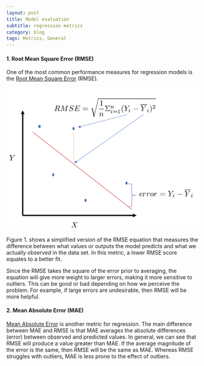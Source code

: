```yaml
---
layout: post
title: Model evaluation
subtitle: regression metrics
category: blog
tags: Metrics, General
---
```


#### 1. Root Mean Square Error (RMSE)

One of the most common performance measures for regression models is the [Root Mean Square Error](https://en.wikipedia.org/wiki/Root-mean-square_deviation) (RMSE).

![](/img/2019-04-14/RMSE.png)

Figure 1. shows a simplified version of the RMSE equation that measures the difference between what values or outputs the model predicts and what we actually observed in the data set.  In this metric, a lower RMSE score equates to a better fit.

Since the RMSE takes the square of the error prior to averaging, the equation will give more weight to larger errors, making it more sensitive to outliers. This can be good or bad depending on how we perceive the problem. For example, if large errors are undesirable, then RMSE will be more helpful.

#### 2. Mean Absolute Error (MAE)

[Mean Absolute Error](https://en.wikipedia.org/wiki/Mean_absolute_error) is another metric for regression.  The main difference between MAE and RMSE is that MAE averages the absolute differences (error) between observed and predicted values. In general, we can see that RMSE will produce a value greater than MAE. If the average magnitude of the error is the same, then RMSE will be the same as MAE. Whereas RMSE struggles with outliers, MAE is less prone to the effect of outliers.
